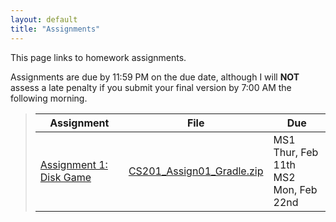 ```yaml
---
layout: default
title: "Assignments"
---
```


This page links to homework assignments.

Assignments are due by 11:59 PM on the due date, although I will **NOT** assess a late penalty if you submit your final version by 7:00 AM the following morning.


> Assignment | File | Due
> ---------- | ---- | ---
> [Assignment 1: Disk Game](assign01.html) | [CS201\_Assign01\_Gradle.zip](CS201_Assign01_Gradle.zip) | MS1 Thur, Feb 11th<br>MS2 Mon, Feb 22nd

<!--
> [Assignment 2: Disk class](assign02.html) | [CS201\_Assign02\_Gradle.zip](CS201_Assign02_Gradle.zip) | Thur, Sept 17th
> [Assignment 3: Disks Game](assign03.html) | [CS201\_Assign03\_Gradle.zip](CS201_Assign03_Gradle.zip) | Mon, Sept 28th
> [Assignment 4: Klondike](assign04.html) |  [CS201\_Assign04_Gradle.zip](CS201_Assign04_Gradle.zip)  | MS1 Tues, Oct 13th<br>MS2 Mon, Oct 26th
> [Assignment 5: Mandelbrot Set Renderer](assign05.html) | [CS201\_Assign05\_Gradle.zip](CS201_Assign05_Gradle.zip) | MS1 due Tues, Nov 10th <br> MS2 due Tues, Nov 24th
-->